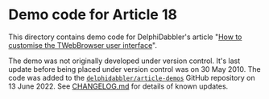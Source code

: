 # Demo code for Article 18

This directory contains demo code for DelphiDabbler's article "[How to customise the TWebBrowser user interface](https://delphidabbler.com/articles/article-18)".

The demo was not originally developed under version control. It's last update before being placed under version control was on 30 May 2010. The code was added to the [`delphidabbler/article-demos`](https://github.com/delphidabbler/article-demos) GitHub repository on 13 June 2022. See [CHANGELOG.md](./CHANGELOG.md) for details of known updates.
